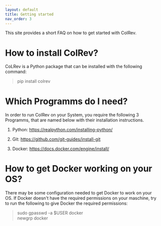 ```yaml
---
layout: default
title: Getting started
nav_order: 3
---
```


This site provides a short FAQ on how to get started with ColRev.

# How to install ColRev?
CoLRev is a Python package that can be installed with the following command: <br>
> pip install colrev

# Which Programms do I need?
In order to run ColRev on your System, you require the following 3 Programms, that are named below with their installation instructions.
1. Python: https://realpython.com/installing-python/
   
2. Git: https://github.com/git-guides/install-git
   
3. Docker: https://docs.docker.com/engine/install/


# How to get Docker working on your OS?
There may be some configuration needed to get Docker to work on your OS. If Docker doesn't have the required permissions on your maschine, try to run the following to give Docker the required permissions: <br>
> sudo gpasswd -a $USER docker <br>
> newgrp docker
